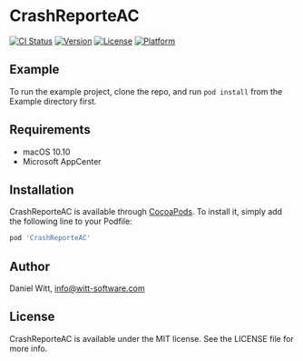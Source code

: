 # CrashReporteAC

[![CI Status](https://img.shields.io/travis/Iomegan/CrashReporteAC.svg?style=flat)](https://travis-ci.org/Iomegan/CrashReporteACACr)
[![Version](https://img.shields.io/cocoapods/v/CrashReporteAC.svg?style=flat)](https://cocoapods.org/pods/CrashReporteAC)
[![License](https://img.shields.io/cocoapods/l/CrashReporteAC.svg?style=flat)](https://cocoapods.org/pods/CrashReporteAC)
[![Platform](https://img.shields.io/cocoapods/p/CrashReporteAC.svg?style=flat)](https://cocoapods.org/pods/CrashReporteAC)

## Example

To run the example project, clone the repo, and run `pod install` from the Example directory first.

## Requirements

- macOS 10.10
- Microsoft AppCenter

## Installation

CrashReporteAC is available through [CocoaPods](https://cocoapods.org). To install
it, simply add the following line to your Podfile:

```ruby
pod 'CrashReporteAC'
```

## Author

Daniel Witt, info@witt-software.com

## License

CrashReporteAC is available under the MIT license. See the LICENSE file for more info.
